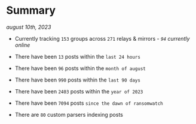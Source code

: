 
# Summary
_august 10th, 2023_

- Currently tracking `153` groups across `271` relays & mirrors - _`94` currently online_

- There have been `13` posts within the `last 24 hours`

- There have been `96` posts within the `month of august`

- There have been `990` posts within the `last 90 days`

- There have been `2403` posts within the `year of 2023`

- There have been `7094` posts `since the dawn of ransomwatch`

- There are `80` custom parsers indexing posts
